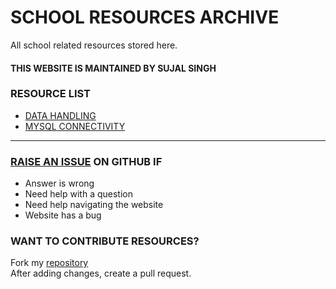 # SCHOOL RESOURCES ARCHIVE

All school related resources stored here.

#### THIS WEBSITE IS MAINTAINED BY SUJAL SINGH

### RESOURCE LIST

- [DATA HANDLING](./data-handling)
- [MYSQL CONNECTIVITY](./mysql-connectivity)


---

### [RAISE AN ISSUE](https://github.com/sujaldev/school/issues/new/choose) ON GITHUB IF

- Answer is wrong
- Need help with a question
- Need help navigating the website
- Website has a bug

### WANT TO CONTRIBUTE RESOURCES?

Fork my [repository](https://github.com/sujaldev/school) \
After adding changes, create a pull request.